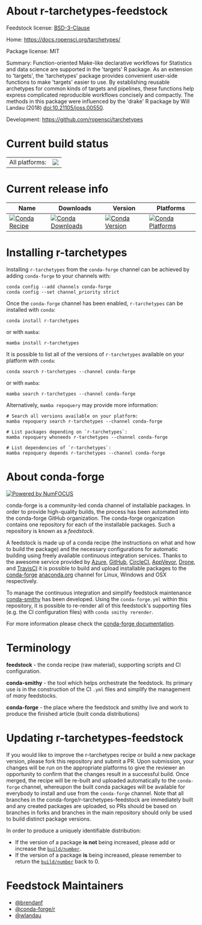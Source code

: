 About r-tarchetypes-feedstock
=============================

Feedstock license: [BSD-3-Clause](https://github.com/conda-forge/r-tarchetypes-feedstock/blob/main/LICENSE.txt)

Home: https://docs.ropensci.org/tarchetypes/

Package license: MIT

Summary: Function-oriented Make-like declarative workflows for Statistics and data science are supported in the 'targets' R package. As an extension to 'targets', the 'tarchetypes' package provides convenient user-side functions to make 'targets' easier to use. By establishing reusable archetypes for common kinds of targets and pipelines, these functions help express complicated reproducible workflows concisely and compactly. The methods in this package were influenced by the 'drake' R package by Will Landau (2018) <doi:10.21105/joss.00550>.

Development: https://github.com/ropensci/tarchetypes

Current build status
====================


<table><tr><td>All platforms:</td>
    <td>
      <a href="https://dev.azure.com/conda-forge/feedstock-builds/_build/latest?definitionId=12091&branchName=main">
        <img src="https://dev.azure.com/conda-forge/feedstock-builds/_apis/build/status/r-tarchetypes-feedstock?branchName=main">
      </a>
    </td>
  </tr>
</table>

Current release info
====================

| Name | Downloads | Version | Platforms |
| --- | --- | --- | --- |
| [![Conda Recipe](https://img.shields.io/badge/recipe-r--tarchetypes-green.svg)](https://anaconda.org/conda-forge/r-tarchetypes) | [![Conda Downloads](https://img.shields.io/conda/dn/conda-forge/r-tarchetypes.svg)](https://anaconda.org/conda-forge/r-tarchetypes) | [![Conda Version](https://img.shields.io/conda/vn/conda-forge/r-tarchetypes.svg)](https://anaconda.org/conda-forge/r-tarchetypes) | [![Conda Platforms](https://img.shields.io/conda/pn/conda-forge/r-tarchetypes.svg)](https://anaconda.org/conda-forge/r-tarchetypes) |

Installing r-tarchetypes
========================

Installing `r-tarchetypes` from the `conda-forge` channel can be achieved by adding `conda-forge` to your channels with:

```
conda config --add channels conda-forge
conda config --set channel_priority strict
```

Once the `conda-forge` channel has been enabled, `r-tarchetypes` can be installed with `conda`:

```
conda install r-tarchetypes
```

or with `mamba`:

```
mamba install r-tarchetypes
```

It is possible to list all of the versions of `r-tarchetypes` available on your platform with `conda`:

```
conda search r-tarchetypes --channel conda-forge
```

or with `mamba`:

```
mamba search r-tarchetypes --channel conda-forge
```

Alternatively, `mamba repoquery` may provide more information:

```
# Search all versions available on your platform:
mamba repoquery search r-tarchetypes --channel conda-forge

# List packages depending on `r-tarchetypes`:
mamba repoquery whoneeds r-tarchetypes --channel conda-forge

# List dependencies of `r-tarchetypes`:
mamba repoquery depends r-tarchetypes --channel conda-forge
```


About conda-forge
=================

[![Powered by
NumFOCUS](https://img.shields.io/badge/powered%20by-NumFOCUS-orange.svg?style=flat&colorA=E1523D&colorB=007D8A)](https://numfocus.org)

conda-forge is a community-led conda channel of installable packages.
In order to provide high-quality builds, the process has been automated into the
conda-forge GitHub organization. The conda-forge organization contains one repository
for each of the installable packages. Such a repository is known as a *feedstock*.

A feedstock is made up of a conda recipe (the instructions on what and how to build
the package) and the necessary configurations for automatic building using freely
available continuous integration services. Thanks to the awesome service provided by
[Azure](https://azure.microsoft.com/en-us/services/devops/), [GitHub](https://github.com/),
[CircleCI](https://circleci.com/), [AppVeyor](https://www.appveyor.com/),
[Drone](https://cloud.drone.io/welcome), and [TravisCI](https://travis-ci.com/)
it is possible to build and upload installable packages to the
[conda-forge](https://anaconda.org/conda-forge) [anaconda.org](https://anaconda.org/)
channel for Linux, Windows and OSX respectively.

To manage the continuous integration and simplify feedstock maintenance
[conda-smithy](https://github.com/conda-forge/conda-smithy) has been developed.
Using the ``conda-forge.yml`` within this repository, it is possible to re-render all of
this feedstock's supporting files (e.g. the CI configuration files) with ``conda smithy rerender``.

For more information please check the [conda-forge documentation](https://conda-forge.org/docs/).

Terminology
===========

**feedstock** - the conda recipe (raw material), supporting scripts and CI configuration.

**conda-smithy** - the tool which helps orchestrate the feedstock.
                   Its primary use is in the construction of the CI ``.yml`` files
                   and simplify the management of *many* feedstocks.

**conda-forge** - the place where the feedstock and smithy live and work to
                  produce the finished article (built conda distributions)


Updating r-tarchetypes-feedstock
================================

If you would like to improve the r-tarchetypes recipe or build a new
package version, please fork this repository and submit a PR. Upon submission,
your changes will be run on the appropriate platforms to give the reviewer an
opportunity to confirm that the changes result in a successful build. Once
merged, the recipe will be re-built and uploaded automatically to the
`conda-forge` channel, whereupon the built conda packages will be available for
everybody to install and use from the `conda-forge` channel.
Note that all branches in the conda-forge/r-tarchetypes-feedstock are
immediately built and any created packages are uploaded, so PRs should be based
on branches in forks and branches in the main repository should only be used to
build distinct package versions.

In order to produce a uniquely identifiable distribution:
 * If the version of a package **is not** being increased, please add or increase
   the [``build/number``](https://docs.conda.io/projects/conda-build/en/latest/resources/define-metadata.html#build-number-and-string).
 * If the version of a package **is** being increased, please remember to return
   the [``build/number``](https://docs.conda.io/projects/conda-build/en/latest/resources/define-metadata.html#build-number-and-string)
   back to 0.

Feedstock Maintainers
=====================

* [@brendanf](https://github.com/brendanf/)
* [@conda-forge/r](https://github.com/orgs/conda-forge/teams/r/)
* [@wlandau](https://github.com/wlandau/)

